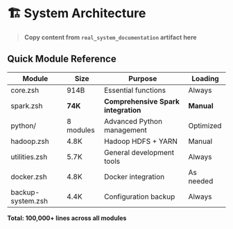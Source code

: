 # 🏗️ System Architecture

> **Copy content from `real_system_documentation` artifact here**

## Quick Module Reference

| Module | Size | Purpose | Loading |
|--------|------|---------|---------|
| core.zsh | 914B | Essential functions | Always |
| spark.zsh | **74K** | **Comprehensive Spark integration** | **Manual** |
| python/ | 8 modules | Advanced Python management | Optimized |
| hadoop.zsh | 4.8K | Hadoop HDFS + YARN | Manual |
| utilities.zsh | 5.7K | General development tools | Always |
| docker.zsh | 4.8K | Docker integration | As needed |
| backup-system.zsh | 4.4K | Configuration backup | Always |

**Total: 100,000+ lines across all modules**
